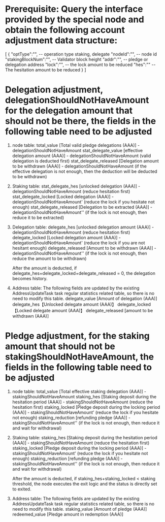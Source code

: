 # Prerequisite: Query the interface provided by the special node and obtain the following account adjustment data structure:
[
{
"optType":"", -- operation type staking, delegate
"nodeId":"", -- node id
"stakingBlockNum":"", -- Validator block height
"addr":"", -- pledge or delegation address
"lock":"", -- the lock amount to be reduced
"hes":"" -- The hesitation amount to be reduced
}
]

# Delegation adjustment, delegationShouldNotHaveAmount for the delegation amount that should not be there, the fields in the following table need to be adjusted

1. node table:
   total_value [Total valid pledge delegations (AAA)] - delegationShouldNotHaveAmount
   stat_delegate_value [effective delegation amount (AAA)] - delegationShouldNotHaveAmount (valid delegation is deducted first)
   stat_delegate_released [Delegation amount to be withdrawn (AAA)] - delegationShouldNotHaveAmount (if the effective delegation is not enough, then the deduction will be deducted to be withdrawn)

2. Staking table:
   stat_delegate_hes [unlocked delegation (AAA)] - delegationShouldNotHaveAmount (reduce hesitation first)
   stat_delegate_locked [Locked delegation (AAA)] - delegationShouldNotHaveAmount' (reduce the lock if you hesitate not enough)
   stat_delegate_released [Delegation to be extracted (AAA)] - delegationShouldNotHaveAmount'' (if the lock is not enough, then reduce it to be extracted)

3. Delegation table:
   delegate_hes [unlocked delegation amount (AAA)] - delegationShouldNotHaveAmount (reduce hesitation first)
   delegate_locked [Locked delegation amount (AAA)] - delegationShouldNotHaveAmount' (reduce the lock if you are not hesitant enough)
   delegate_released [Amount to be withdrawn (AAA)] - delegationShouldNotHaveAmount'' (if the lock is not enough, then reduce the amount to be withdrawn)

   After the amount is deducted, if delegate_hes+delegate_locked+delegate_released = 0, the delegation becomes history.

4. Address table: The following fields are updated by the existing AddressUpdateTask task regular statistics related table, so there is no need to modify this table.
   delegate_value [Amount of delegation (AAA)]
   delegate_hes【Unlocked delegate amount (AAA)】
   delegate_locked【Locked delegate amount (AAA)】
   delegate_released [amount to be withdrawn (AAA)]


# Pledge adjustment, for the staking amount that should not be stakingShouldNotHaveAmount, the fields in the following table need to be adjusted

1. node table:
   total_value [Total effective staking delegation (AAA)] - stakingShouldNotHaveAmount
   staking_hes [Staking deposit during the hesitation period (AAA)] - stakingShouldNotHaveAmount (reduce the hesitation first)
   staking_locked [Pledge deposit during the locking period (AAA)] - stakingShouldNotHaveAmount' (reduce the lock if you hesitate not enough)
   staking_reduction [refunding pledge (AAA)] - stakingShouldNotHaveAmount'' (if the lock is not enough, then reduce it and wait for withdrawal)

2. Staking table:
   staking_hes [Staking deposit during the hesitation period (AAA)] - stakingShouldNotHaveAmount (reduce the hesitation first)
   staking_locked [Pledge deposit during the locking period (AAA)] - stakingShouldNotHaveAmount' (reduce the lock if you hesitate not enough)
   staking_reduction [refunding pledge (AAA)] - stakingShouldNotHaveAmount'' (if the lock is not enough, then reduce it and wait for withdrawal)

   After the amount is deducted, if staking_hes+staking_locked < staking threshold, the node executes the exit logic and the status is directly set to exited.

3. Address table: The following fields are updated by the existing AddressUpdateTask task regular statistics related table, so there is no need to modify this table.
   staking_value [Amount of pledge (AAA)]
   redeemed_value [Pledge amount in redemption (AAA)]
